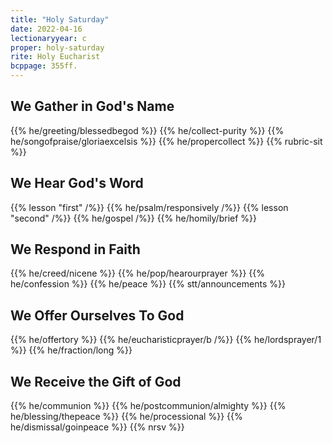 ```yaml
---
title: "Holy Saturday"
date: 2022-04-16
lectionaryyear: c
proper: holy-saturday
rite: Holy Eucharist
bcppage: 355ff.
---
```


## We Gather in God's Name
{{% he/greeting/blessedbegod %}}
{{% he/collect-purity %}}
{{% he/songofpraise/gloriaexcelsis %}}
{{% he/propercollect %}}
{{% rubric-sit %}}

## We Hear God's Word
{{% lesson "first" /%}}
{{% he/psalm/responsively /%}}
{{% lesson "second" /%}}
{{% he/gospel /%}}
{{% he/homily/brief %}}

## We Respond in Faith
{{% he/creed/nicene %}}
{{% he/pop/hearourprayer %}}
{{% he/confession %}}
{{% he/peace %}}
{{% stt/announcements %}}

## We Offer Ourselves To God
{{% he/offertory %}}
{{% he/eucharisticprayer/b /%}}
{{% he/lordsprayer/1 %}}
{{% he/fraction/long %}}

## We Receive the Gift of God
{{% he/communion %}}
{{% he/postcommunion/almighty %}}
{{% he/blessing/thepeace %}}
{{% he/processional %}}
{{% he/dismissal/goinpeace %}}
{{% nrsv %}}

